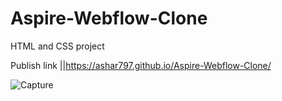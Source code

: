 # Aspire-Webflow-Clone
HTML and CSS project

Publish link ||https://ashar797.github.io/Aspire-Webflow-Clone/

![Capture](https://github.com/ASHAR797/Aspire-Webflow-Clone/assets/111843979/78d8b895-ad2d-4e84-b78d-ffa8e54a8928)





